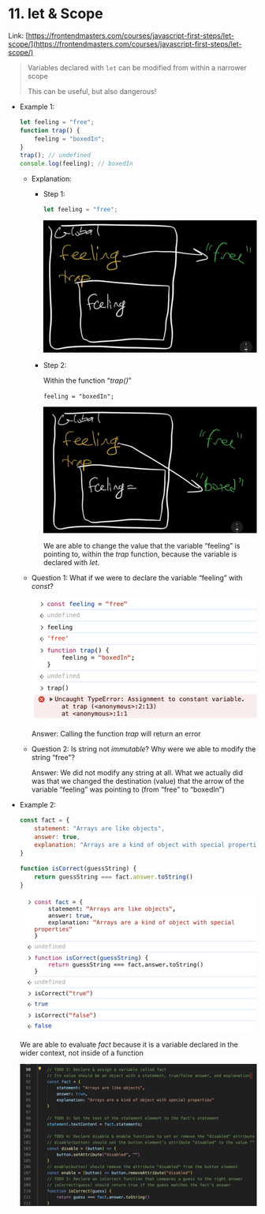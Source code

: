 # 11. let & Scope

Link: [https://frontendmasters.com/courses/javascript-first-steps/let-scope/](https://frontendmasters.com/courses/javascript-first-steps/let-scope/)

> Variables declared with `let` can be modified from within a narrower scope
> 
> 
> This can be useful, but also dangerous!
> 

- Example 1:
    
    ```jsx
    let feeling = "free";
    function trap() {
        feeling = "boxedIn";
    }
    trap(); // undefined
    console.log(feeling); // boxedIn
    ```
    
    - Explanation:
        - Step 1:
            
            ```jsx
            let feeling = "free";
            ```
            
            ![image.png](./image/image_01.png)
            
        - Step 2:
            
            Within the function “*trap()*”
            
            `feeling = "boxedIn";` 
            
            ![image.png](./image/image_02.png)
            
            We are able to change the value that the variable “feeling” is pointing to, within the *trap* function, because the variable is declared with *let*.
            
    - Question 1: What if we were to declare the variable “feeling” with *const*?
        
        ![image.png](./image/image_03.png)
        
        Answer: Calling the function *trap* will return an error
        
    - Question 2: Is string not *immutable*? Why were we able to modify the string “free”?
        
        Answer: We did not modify any string at all. What we actually did was that we changed the destination (value) that the arrow of the variable “feeling” was pointing to (from “free” to “boxedIn”)
        
- Example 2:
    
    ```jsx
    const fact = {
        statement: "Arrays are like objects",
        answer: true,
        explanation: "Arrays are a kind of object with special properties"
    }
    ```
    
    ```jsx
    function isCorrect(guessString) {
    	return guessString === fact.answer.toString()
    }
    ```
    
    ![image.png](./image/image_04.png)
    
    We are able to evaluate *fact* because it is a variable declared in the wider context, not inside of a function
    
    ![image.png](./image/image_05.png)